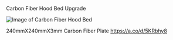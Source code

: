 Carbon Fiber Hood Bed Upgrade

![Image of Carbon Fiber Hood Bed](https://github.dev/Leviathan220/Jalopy-3D-Printer/blob/38736bf7a63d3790b2d51ad508e21495d9cf4f55/High-Performance-Parts/Carbon%20Fiber%20Hood/Images/Cabon_Fiber_Bed.jpeg)

240mmX240mmX3mm Carbon Fiber Plate
https://a.co/d/5KRbhy8